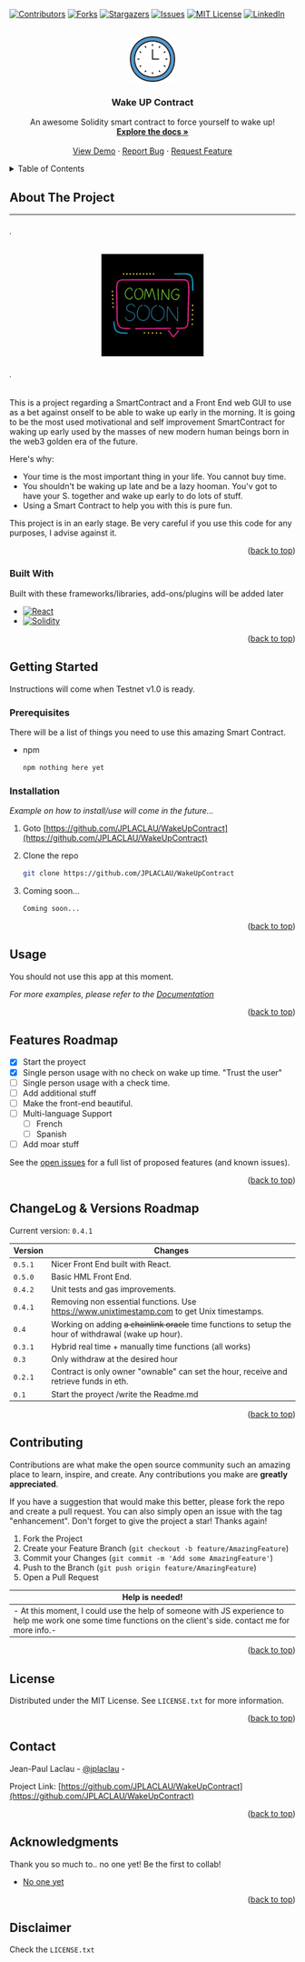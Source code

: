 <a name="readme-top"></a>

[![Contributors][contributors-shield]][contributors-url]
[![Forks][forks-shield]][forks-url]
[![Stargazers][stars-shield]][stars-url]
[![Issues][issues-shield]][issues-url]
[![MIT License][license-shield]][license-url]
[![LinkedIn][linkedin-shield]][linkedin-url]

<!-- PROJECT LOGO -->
<br />
<div align="center">
  <a href="https://github.com/JPLACLAU/WakeUpContract">
    <img src="images/clock-svgrepo-com.svg" alt="Logo" width="80" height="80">
  </a>

  <h3 align="center">Wake UP Contract</h3>

  <p align="center">
    An awesome Solidity smart contract to force yourself to wake up!
    <br />
    <a href="https://github.com/JPLACLAU/WakeUpContract"><strong>Explore the docs »</strong></a>
    <br />
    <br />
    <a href="https://github.com/JPLACLAU/WakeUpContract">View Demo</a>
    ·
    <a href="https://github.com/JPLACLAU/WakeUpContract/issues">Report Bug</a>
    ·
    <a href="https://github.com/JPLACLAU/WakeUpContract/issues">Request Feature</a>
  </p>
</div>

<!-- TABLE OF CONTENTS -->
<details>
  <summary>Table of Contents</summary>
  <ol>
    <li>
      <a href="#about-the-project">About The Project</a>
      <ul>
        <li><a href="#built-with">Built With</a></li>
      </ul>
    </li>
    <li>
      <a href="#getting-started">Getting Started</a>
      <ul>
        <li><a href="#prerequisites">Prerequisites</a></li>
        <li><a href="#installation">Installation</a></li>
      </ul>
    </li>
    <li><a href="#usage">Usage</a></li>
    <li><a href="#roadmap">Roadmap</a></li>
    <li><a href="#changelog">ChangeLog</a></li>
    <li><a href="#contributing">Contributing</a></li>
    <li><a href="#license">License</a></li>
    <li><a href="#contact">Contact</a></li>
    <li><a href="#acknowledgments">Acknowledgments</a></li>  
  </ol>  
</details>  
  
<!-- ABOUT THE PROJECT -->

## About The Project

---

###### _._

  <div align="center">

  <a href="https://github.com/JPLACLAU/WakeUpContract">  
    <img src="images/400x400.jpg" alt="Wake UP Contract"    width="180" height="180">

  </a>  
    
  </div>

###### _._

This is a project regarding a SmartContract and a Front End web GUI to use as a bet against onself to be able to wake up early in the morning. It is going to be the most used motivational and self improvement SmartContract for waking up early used by the masses of new modern human beings born in the web3 golden era of the future.

Here's why:

- Your time is the most important thing in your life. You cannot buy time.
- You shouldn't be waking up late and be a lazy hooman. You'v got to have your S. together and wake up early to do lots of stuff.
- Using a Smart Contract to help you with this is pure fun.

This project is in an early stage.
Be very careful if you use this code for any purposes, I advise against it.

<p align="right">(<a href="#readme-top">back to top</a>)</p>

### Built With

Built with these frameworks/libraries, add-ons/plugins will be added later

- [![React][react.js]][react-url]
- [![Solidity][soliditylang.org]][soliditylang-url]

<p align="right">(<a href="#readme-top">back to top</a>)</p>

<!-- GETTING STARTED -->

## Getting Started

Instructions will come when Testnet v1.0 is ready.

### Prerequisites

There will be a list of things you need to use this amazing Smart Contract.

- npm

  ```sh
  npm nothing here yet
  ```

### Installation

_Example on how to install/use will come in the future..._

1. Goto [https://github.com/JPLACLAU/WakeUpContract](https://github.com/JPLACLAU/WakeUpContract)
2. Clone the repo

   ```sh
   git clone https://github.com/JPLACLAU/WakeUpContract
   ```

3. Coming soon...
   ```sh
   Coming soon...
   ```

<p align="right">(<a href="#readme-top">back to top</a>)</p>

<!-- USAGE EXAMPLES -->

## Usage

You should not use this app at this moment.

_For more examples, please refer to the [Documentation](https://github.com/JPLACLAU/WakeUpContract)_

<p align="right">(<a href="#readme-top">back to top</a>)</p>

<!-- ROADMAP -->

## Features Roadmap

- [x] Start the proyect
- [x] Single person usage with no check on wake up time. "Trust the user"
- [ ] Single person usage with a check time.
- [ ] Add additional stuff
- [ ] Make the front-end beautiful.
- [ ] Multi-language Support
  - [ ] French
  - [ ] Spanish
- [ ] Add moar stuff

See the [open issues](https://github.com/JPLACLAU/WakeUpContract/issues) for a full list of proposed features (and known issues).

<p align="right">(<a href="#readme-top">back to top</a>)</p>

<!-- CHANGELOG -->

## ChangeLog & Versions Roadmap

Current version: `0.4.1`

| Version | Changes                                |
| ------- | -------------------------------------- |
| `0.5.1`   | Nicer Front End built with React.    |
| `0.5.0`   | Basic HML Front End.      |
| `0.4.2`   | Unit tests and gas improvements.   |
| `0.4.1`   | Removing non essential functions. Use https://www.unixtimestamp.com to get Unix timestamps.   |
| `0.4`   | Working on adding ~~a chainlink oracle~~ time functions to setup the hour of withdrawal (wake up hour).      |
| `0.3.1`   | Hybrid real time + manually time functions (all works)  |
| `0.3`   | Only withdraw at the desired hour      |
| `0.2.1`   | Contract is only owner "ownable" can set the hour, receive and retrieve funds in eth.   |
| `0.1`   | Start the proyect /write the Readme.md |

<p align="right">(<a href="#readme-top">back to top</a>)</p>

<!-- CONTRIBUTING -->

## Contributing

Contributions are what make the open source community such an amazing place to learn, inspire, and create. Any contributions you make are **greatly appreciated**.

If you have a suggestion that would make this better, please fork the repo and create a pull request. You can also simply open an issue with the tag "enhancement".
Don't forget to give the project a star! Thanks again!

1. Fork the Project
2. Create your Feature Branch (`git checkout -b feature/AmazingFeature`)
3. Commit your Changes (`git commit -m 'Add some AmazingFeature'`)
4. Push to the Branch (`git push origin feature/AmazingFeature`)
5. Open a Pull Request

|  Help is needed!                                |
| -------------------------------------- |
|  - At this moment, I could use the help of someone with JS experience to help me work one some time functions on the client's side. contact me for more info.-    |

<p align="right">(<a href="#readme-top">back to top</a>)</p>

<!-- LICENSE -->

## License

Distributed under the MIT License. See `LICENSE.txt` for more information.

<p align="right">(<a href="#readme-top">back to top</a>)</p>

<!-- CONTACT -->

## Contact

Jean-Paul Laclau - [@jplaclau](https://www.linkedin.com/in/jplaclau/) -

Project Link: [https://github.com/JPLACLAU/WakeUpContract](https://github.com/JPLACLAU/WakeUpContract)

<p align="right">(<a href="#readme-top">back to top</a>)</p>

<!-- ACKNOWLEDGMENTS -->

## Acknowledgments

Thank you so much to.. no one yet! Be the first to collab!

- [No one yet](https://no-one.com)

<p align="right">(<a href="#readme-top">back to top</a>)</p>

## Disclaimer

Check the `LICENSE.txt`

<!-- MARKDOWN LINKS & IMAGES -->
<!-- Thank you so much Othneildrew for this amazing Readme template -->
<!-- https://github.com/JPLACLAU/WakeUpContract/blob/master/README.md -->
<!-- https://www.markdownguide.org/basic-syntax/#reference-style-links -->

[contributors-shield]: https://img.shields.io/github/contributors/JPLACLAU/Best-README-Template.svg?style=for-the-badge
[contributors-url]: https://github.com/JPLACLAU/WakeUpContract/graphs/contributors
[forks-shield]: https://img.shields.io/github/forks/JPLACLAU/Best-README-Template.svg?style=for-the-badge
[forks-url]: https://github.com/JPLACLAU/WakeUpContract/network/members
[stars-shield]: https://img.shields.io/github/stars/JPLACLAU/Best-README-Template.svg?style=for-the-badge
[stars-url]: https://github.com/JPLACLAU/WakeUpContract/stargazers
[issues-shield]: https://img.shields.io/github/issues/JPLACLAU/Best-README-Template.svg?style=for-the-badge
[issues-url]: https://github.com/JPLACLAU/WakeUpContract/issues
[license-shield]: https://img.shields.io/github/license/JPLACLAU/Best-README-Template.svg?style=for-the-badge
[license-url]: https://github.com/JPLACLAU/WakeUpContract/blob/master/LICENSE.txt
[linkedin-shield]: https://img.shields.io/badge/-LinkedIn-black.svg?style=for-the-badge&logo=linkedin&colorB=555
[linkedin-url]: https://linkedin.com/in/jplaclau
[product-screenshot]: images/screenshot.png
[next.js]: https://img.shields.io/badge/next.js-000000?style=for-the-badge&logo=nextdotjs&logoColor=white
[next-url]: https://nextjs.org/
[react.js]: https://img.shields.io/badge/React-20232A?style=for-the-badge&logo=react&logoColor=61DAFB
[react-url]: https://reactjs.org/
[vue.js]: https://img.shields.io/badge/Vue.js-35495E?style=for-the-badge&logo=vuedotjs&logoColor=4FC08D
[vue-url]: https://vuejs.org/
[angular.io]: https://img.shields.io/badge/Angular-DD0031?style=for-the-badge&logo=angular&logoColor=white
[angular-url]: https://angular.io/
[svelte.dev]: https://img.shields.io/badge/Svelte-4A4A55?style=for-the-badge&logo=svelte&logoColor=FF3E00
[svelte-url]: https://svelte.dev/
[laravel.com]: https://img.shields.io/badge/Laravel-FF2D20?style=for-the-badge&logo=laravel&logoColor=white
[laravel-url]: https://laravel.com
[bootstrap.com]: https://img.shields.io/badge/Bootstrap-563D7C?style=for-the-badge&logo=bootstrap&logoColor=white
[bootstrap-url]: https://getbootstrap.com
[jquery.com]: https://img.shields.io/badge/jQuery-0769AD?style=for-the-badge&logo=jquery&logoColor=white
[jquery-url]: https://jquery.com
[soliditylang.org]: https://img.shields.io/badge/Solidity-0769AD?style=for-the-badge&logo=Solidity&logoColor=white
[soliditylang-url]: https://soliditylang.org
